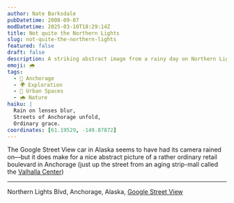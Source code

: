 ```yaml
---
author: Nate Barksdale
pubDatetime: 2008-09-07
modDatetime: 2025-03-10T18:29:14Z
title: Not quite the Northern Lights
slug: not-quite-the-northern-lights
featured: false
draft: false
description: A striking abstract image from a rainy day on Northern Lights Blvd in Anchorage, Alaska, showcases the ordinary retail landscape in an intriguing way.
emoji: 🌧️
tags:
  - 📍 Anchorage
  - 🌍 Exploration
  - 🌆 Urban Spaces
  - 🌧️ Nature
haiku: |
  Rain on lenses blur,  
  Streets of Anchorage unfold,  
  Ordinary grace.
coordinates: [61.19529, -149.87872]
---
```


The Google Street View car in Alaska seems to have had its camera rained on—but it does make for a nice abstract picture of a rather ordinary retail boulevard in Anchorage (just up the street from an aging strip-mall called the [Valhalla Center](http://maps.google.com/?ie=UTF8&ll=61.210725,-149.88965&spn=0.030753,0.12248&t=h&z=14&layer=c&cbll=61.19529,-149.893546&panoid=ml3ZTiVSzyXNlQpF2ALAFw&cbp=2,315.7092618417597,,0,3.0148980261181784))

---

Northern Lights Blvd, Anchorage, Alaska, [Google Street View](http://maps.google.com/?ie=UTF8&ll=61.210725,-149.874887&spn=0.030753,0.12248&t=h&z=14&layer=c&cbll=61.19529,-149.87872&panoid=mcH0TxIr8vHdDa2zOeOiBw&cbp=2,270.1292618417598,,0,3.0148980261181784)
